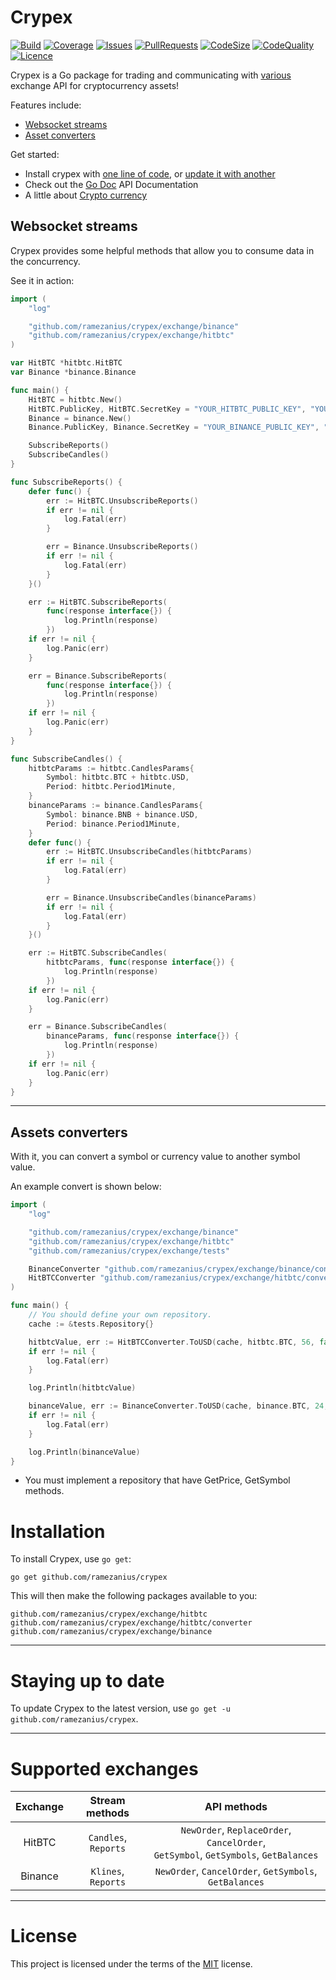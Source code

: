 Crypex
======

[![Build](https://img.shields.io/github/workflow/status/ramezanius/crypex/Continuous%20Integration?label=build)](https://google.com)
[![Coverage](https://img.shields.io/codacy/coverage/6996e8a7fdb845eea86f02740f57e94b?label=coverage)](https://app.codacy.com/manual/ramezanius/crypex/dashboard?bid=18899044#coverageData)
[![Issues](https://img.shields.io/github/issues/ramezanius/crypex?label=issues)](https://github.com/ramezanius/crypex/issues)
[![PullRequests](https://img.shields.io/github/issues-pr/ramezanius/crypex?label=pull%20requests)](https://github.com/ramezanius/crypex/pulls)
[![CodeSize](https://img.shields.io/github/languages/code-size/ramezanius/crypex?label=code%20size)](https://github/com/ramezanius/crypex)
[![CodeQuality](https://img.shields.io/codacy/grade/6996e8a7fdb845eea86f02740f57e94b?label=code%20quality)](https://app.codacy.com/manual/ramezanius/crypex/dashboard?bid=18899044#issuesData)
[![Licence](https://img.shields.io/github/license/ramezanius/crypex?label=licence)](https://github.com/ramezanius/crypex/blob/master/LICENCE)

Crypex is a Go package for trading and communicating with [various](#supported-exchanges) exchange API for cryptocurrency assets!

Features include:

  * [Websocket streams](#websocket-streams)
  * [Asset converters](#assets-converters)

Get started:

  * Install crypex with [one line of code](#installation), or [update it with another](#staying-up-to-date)
  * Check out the [Go Doc](https://godoc.org/github.com/ramezanius/crypex) API Documentation
  * A little about [Crypto currency](https://en.wikipedia.org/wiki/Cryptocurrency)


Websocket streams
-----------------

Crypex provides some helpful methods that allow you to consume data in the concurrency.

See it in action:

```go
import (
	"log"

	"github.com/ramezanius/crypex/exchange/binance"
	"github.com/ramezanius/crypex/exchange/hitbtc"
)

var HitBTC *hitbtc.HitBTC
var Binance *binance.Binance

func main() {
	HitBTC = hitbtc.New()
	HitBTC.PublicKey, HitBTC.SecretKey = "YOUR_HITBTC_PUBLIC_KEY", "YOUR_HITBTC_SECRET_KEY"
	Binance = binance.New()
	Binance.PublicKey, Binance.SecretKey = "YOUR_BINANCE_PUBLIC_KEY", "YOUR_BINANCE_SECRET_KEY"

	SubscribeReports()
	SubscribeCandles()
}

func SubscribeReports() {
	defer func() {
		err := HitBTC.UnsubscribeReports()
		if err != nil {
			log.Fatal(err)
		}

		err = Binance.UnsubscribeReports()
		if err != nil {
			log.Fatal(err)
		}
	}()

	err := HitBTC.SubscribeReports(
		func(response interface{}) {
			log.Println(response)
		})
	if err != nil {
		log.Panic(err)
	}

	err = Binance.SubscribeReports(
		func(response interface{}) {
			log.Println(response)
		})
	if err != nil {
		log.Panic(err)
	}
}

func SubscribeCandles() {
	hitbtcParams := hitbtc.CandlesParams{
		Symbol: hitbtc.BTC + hitbtc.USD,
		Period: hitbtc.Period1Minute,
	}
	binanceParams := binance.CandlesParams{
		Symbol: binance.BNB + binance.USD,
		Period: binance.Period1Minute,
	}
	defer func() {
		err := HitBTC.UnsubscribeCandles(hitbtcParams)
		if err != nil {
			log.Fatal(err)
		}

		err = Binance.UnsubscribeCandles(binanceParams)
		if err != nil {
			log.Fatal(err)
		}
	}()

	err := HitBTC.SubscribeCandles(
		hitbtcParams, func(response interface{}) {
			log.Println(response)
		})
	if err != nil {
		log.Panic(err)
	}

	err = Binance.SubscribeCandles(
		binanceParams, func(response interface{}) {
			log.Println(response)
		})
	if err != nil {
		log.Panic(err)
	}
}

```

------

Assets converters
-----------------

With it, you can convert a symbol or currency value to another symbol value.

An example convert is shown below:

```go
import (
	"log"

	"github.com/ramezanius/crypex/exchange/binance"
	"github.com/ramezanius/crypex/exchange/hitbtc"
	"github.com/ramezanius/crypex/exchange/tests"

	BinanceConverter "github.com/ramezanius/crypex/exchange/binance/converter"
	HitBTCConverter "github.com/ramezanius/crypex/exchange/hitbtc/converter"
)

func main() {
	// You should define your own repository.
	cache := &tests.Repository{}

	hitbtcValue, err := HitBTCConverter.ToUSD(cache, hitbtc.BTC, 56, false)
	if err != nil {
		log.Fatal(err)
	}

	log.Println(hitbtcValue)

	binanceValue, err := BinanceConverter.ToUSD(cache, binance.BTC, 24, false)
	if err != nil {
		log.Fatal(err)
	}

	log.Println(binanceValue)
}

```

  * You must implement a repository that have GetPrice, GetSymbol methods.

Installation
============

To install Crypex, use `go get`:

    go get github.com/ramezanius/crypex

This will then make the following packages available to you:

    github.com/ramezanius/crypex/exchange/hitbtc
    github.com/ramezanius/crypex/exchange/hitbtc/converter
    github.com/ramezanius/crypex/exchange/binance

------

Staying up to date
==================

To update Crypex to the latest version, use `go get -u github.com/ramezanius/crypex`.

------

Supported exchanges
=====================

Exchange | Stream methods | API methods
:-:|:-:|:-:
HitBTC | `Candles`, `Reports` | `NewOrder`, `ReplaceOrder`, `CancelOrder`, <br/> `GetSymbol`, `GetSymbols`, `GetBalances`
Binance | `Klines`, `Reports` | `NewOrder`, `CancelOrder`, `GetSymbols`, `GetBalances`

------

License
=======

This project is licensed under the terms of the [MIT](LICENCE) license.
